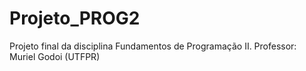 # Projeto_PROG2
Projeto final da disciplina Fundamentos de Programação II. Professor:  Muriel Godoi (UTFPR)
